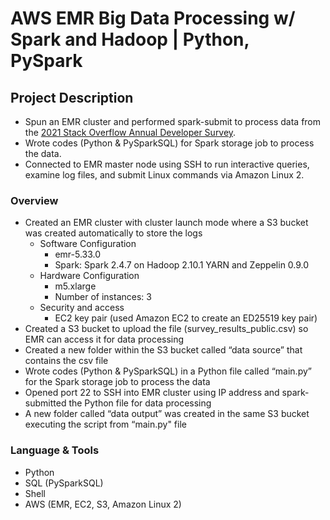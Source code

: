 # AWS EMR Big Data Processing w/ Spark and Hadoop | Python, PySpark 
## **Project Description**

- Spun an EMR cluster and performed spark-submit to process data from the [2021 Stack Overflow Annual Developer Survey](https://insights.stackoverflow.com/survey).
- Wrote codes (Python & PySparkSQL) for Spark storage job to process the data.
- Connected to EMR master node using SSH to run interactive queries, examine log files, and submit Linux commands via Amazon Linux 2.

### **Overview**

- Created an EMR cluster with cluster launch mode where a S3 bucket was created automatically to store the logs
    - Software Configuration
        - emr-5.33.0
        - Spark: Spark 2.4.7 on Hadoop 2.10.1 YARN and Zeppelin 0.9.0
    - Hardware Configuration
        - m5.xlarge
        - Number of instances: 3
    - Security and access
        - EC2 key pair (used Amazon EC2 to create an ED25519 key pair)
- Created a S3 bucket to upload the file (survey_results_public.csv) so EMR can access it for data processing
- Created a new folder within the S3 bucket called “data source” that contains the csv file
- Wrote codes (Python & PySparkSQL) in a Python file called “main.py” for the Spark storage job to process the data
- Opened port 22 to SSH into EMR cluster using IP address and spark-submitted the Python file for data processing
- A new folder called “data output” was created in the same S3 bucket executing the script from “main.py" file

### Language **& Tools**

- Python
- SQL (PySparkSQL)
- Shell
- AWS (EMR, EC2, S3, Amazon Linux 2)

